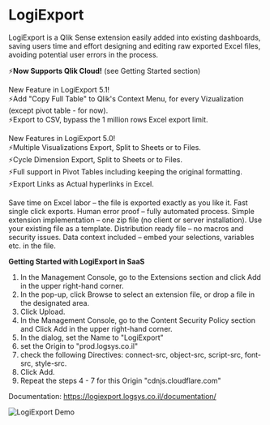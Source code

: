 # LogiExport
LogiExport is a Qlik Sense extension easily added into existing dashboards, saving users time and effort designing and editing raw exported Excel files, avoiding potential user errors in the process.

⚡**Now Supports Qlik Cloud!** (see Getting Started section)

New Feature in LogiExport 5.1!<br>
⚡Add "Copy Full Table" to Qlik's Context Menu, for every Vizualization (except pivot table - for now).<br>
⚡Export to CSV, bypass the 1 million rows Excel export limit.
 

New Features in LogiExport 5.0!<br>
⚡Multiple Visualizations Export, Split to Sheets or to Files.<br>
⚡Cycle Dimension Export, Split to Sheets or to Files.<br>
⚡Full support in Pivot Tables including keeping the original formatting.<br>
⚡Export Links as Actual hyperlinks in Excel.<br>

Save time on Excel labor – the file is exported exactly as you like it.
Fast single click exports.
Human error proof – fully automated process.
Simple extension implementation – one zip file (no client or server installation).
Use your existing file as a template.
Distribution ready file – no macros and security issues.
Data context included – embed your selections, variables etc. in the file.


**Getting Started with LogiExport in SaaS**

1. In the Management Console, go to the Extensions section and click Add in the upper right-hand corner.
2. In the pop-up, click Browse to select an extension file, or drop a file in the designated area.
3. Click Upload.
4. In the Management Console, go to the Content Security Policy section and Click Add in the upper right-hand corner.
5. In the dialog, set the Name to "LogiExport"
6. set the Origin to "prod.logsys.co.il"
6. check the following Directives: connect-src, object-src, script-src, font-src, style-src.
7. Click Add.
8. Repeat the steps 4 - 7 for this Origin "cdnjs.cloudflare.com"



Documentation: https://logiexport.logsys.co.il/documentation/

<img src='https://logiexport.logsys.co.il/wp-content/uploads/2021/01/logiexport2.gif' alt='LogiExport Demo' />

